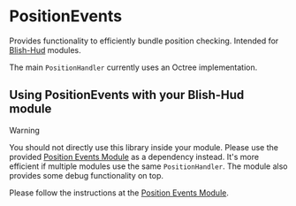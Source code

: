 # PositionEvents
Provides functionality to efficiently bundle position checking. Intended for [Blish-Hud](https://github.com/blish-hud/Blish-HUD) modules.

The main `PositionHandler` currently uses an Octree implementation.

## Using PositionEvents with your Blish-Hud module
> [!WARNING]
> You should not directly use this library inside your module. Please use the provided
> [Position Events Module](https://github.com/Flyga-M/PositionEventsModule) as
> a dependency instead. It's more efficient if multiple modules use the same `PositionHandler`. The module also
> provides some debug functionality on top.

Please follow the instructions at the [Position Events Module](https://github.com/Flyga-M/PositionEventsModule).